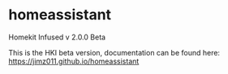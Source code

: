 # homeassistant
Homekit Infused v 2.0.0 Beta

This is the HKI beta version, documentation can be found here: https://jimz011.github.io/homeassistant

